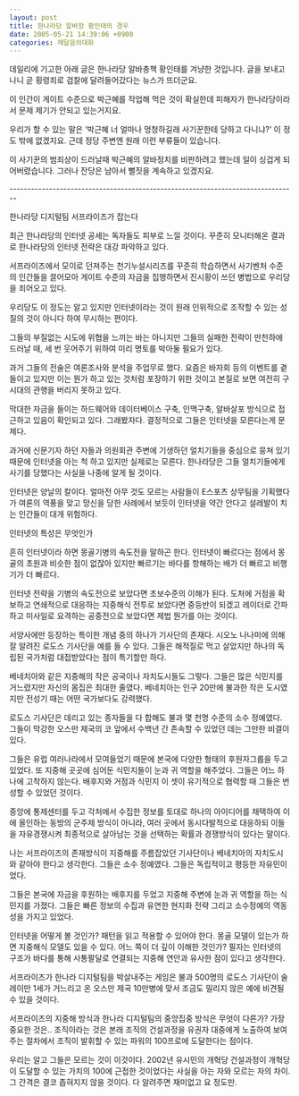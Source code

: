```yaml
---
layout: post
title: 한나라당 알바장 황인태의 경우
date: 2005-05-21 14:39:06 +0900
categories: 깨달음의대화
---
```

데일리에 기고한 아래 글은 한나라당 알바총책 황인태를 겨냥한 것입니다. 글을 보내고나니 곧 횡령죄로 검찰에 달려들어갔다는 뉴스가 뜨더군요.
  

  
이 인간이 게이트 수준으로 박근혜를 작업해 먹은 것이 확실한데 피해자가 한나라당이라서 문제 제기가 안되고 있는거지요.
  

  
우리가 할 수 있는 말은 ‘박근혜 너 얼마나 멍청하길래 사기꾼한테 당하고 다니냐?’ 이 정도 밖에 없겠지요. 근데 정당 주변엔 원래 이런 부류들이 있습니다.
  

  
이 사기꾼의 범죄상이 드러날때 박근혜의 알바정치를 비판하려고 했는데 일이 싱겁게 되어버렸습니다. 그러나 잔당은 남아서 뻘짓을 계속하고 있겠지요.
  

  

  
\---\---\---\---\---\---\---\---\---\---\---\---\---\---\---\---\---\---\---\---\---\---\---\---\---\-----
  

  
한나라당 디지털팀 서프라이즈가 잡는다
  

  
최근 한나라당의 인터넷 공세는 독자들도 피부로 느낄 것이다. 꾸준히 모니터해온 결과로 한나라당의 인터넷 전략은 대강 파악하고 있다.
  

  
서프라이즈에서 모이로 던져주는 천기누설시리즈를 꾸준히 학습하면서 사기벤처 수준의 인간들을 끌어모아 게이트 수준의 자금을 집행하면서 진시황이 쓰던 병법으로 우리당을 죄어오고 있다.
  

  
우리당도 이 정도는 알고 있지만 인터넷이라는 것이 원래 인위적으로 조작할 수 있는 성질의 것이 아니다 하여 무시하는 편이다.
  

  
그들의 부질없는 시도에 위협을 느끼는 바는 아니지만 그들의 실패한 전략이 만천하에 드러날 때, 세 번 웃어주기 위하여 미리 명토를 박아둘 필요가 있다.
  

  
과거 그들의 전술은 여론조사와 분석을 주업무로 했다. 요즘은 바자회 등의 이벤트를 곁들이고 있지만 이는 뭔가 하고 있는 것처럼 포장하기 위한 것이고 본질로 보면 여전히 구 시대의 관행을 버리지 못하고 있다.
  

  
막대한 자금을 들이는 하드웨어와 데이터베이스 구축, 인맥구축, 알바살포 방식으로 접근하고 있음이 확인되고 있다. 그래봤자다. 결정적으로 그들은 인터넷을 모른다는게 문제다.
  

  
과거에 신문기자 하던 자들과 의원회관 주변에 기생하던 얼치기들을 중심으로 뭉쳐 있기 때문에 인터넷을 아는 척 하고 있지만 실제로는 모른다. 한나라당은 그들 얼치기들에게 사기를 당했다는 사실을 나중에 알게 될 것이다.
  

  
인터넷은 양날의 칼이다. 얼마전 아무 것도 모르는 사람들이 E스포츠 상무팀을 기획했다가 여론의 역풍을 맞고 망신을 당한 사례에서 보듯이 인터넷을 약간 안다고 설레발이 치는 인간들이 대개 위험하다.
  

  
인터넷의 특성은 무엇인가
  

  
흔히 인터넷이라 하면 몽골기병의 속도전을 말하곤 한다. 인터넷이 빠르다는 점에서 몽골의 초원과 비슷한 점이 없잖아 있지만 빠르기는 바다를 항해하는 배가 더 빠르고 비행기가 더 빠르다.
  

  
인터넷 전략을 기병의 속도전으로 보았다면 초보수준의 이해가 된다. 도처에 거점을 확보하고 연쇄적으로 대응하는 지중해식 전투로 보았다면 중등반이 되겠고 레이더로 간파하고 미사일로 요격하는 공중전으로 보았다면 제법 뭔가를 아는 것이다.
  

  
서양사에만 등장하는 특이한 개념 중의 하나가 기사단의 존재다. 시오노 나나미에 의해 잘 알려진 로도스 기사단을 예를 들 수 있다. 그들은 해적질로 먹고 살았지만 하나의 독립된 국가처럼 대접받았다는 점이 특기할만 하다.
  

  
베네치아와 같은 지중해의 작은 공국이나 자치도시들도 그렇다. 그들은 많은 식민지를 거느렸지만 자신의 몸집은 최대한 줄였다. 베네치아는 인구 20만에 불과한 작은 도시였지만 전성기 때는 어떤 국가보다도 강력했다.
  

  
로도스 기사단은 데리고 있는 종자들을 다 합해도 불과 몇 천명 수준의 소수 정예였다. 그들이 막강한 오스만 제국의 코 앞에서 수백년 간 존속할 수 있었던 데는 그만한 비결이 있다.
  

  
그들은 유럽 여러나라에서 모여들었기 때문에 본국에 다양한 형태의 후원자그룹을 두고 있었다. 또 지중해 곳곳에 심어둔 식민지들이 눈과 귀 역할을 해주었다. 그들은 어느 하나에 고착하지 않는다. 배후지와 거점과 식민지 이 셋이 유기적으로 협력할 때 그들은 번성할 수 있었던 것이다.
  

  
중앙에 통제센터를 두고 각처에서 수집한 정보를 토대로 하나의 아이디어를 채택하여 이에 올인하는 동방의 군주제 방식이 아니라, 여러 곳에서 동시다발적으로 대응하되 이들을 자유경쟁시켜 최종적으로 살아남는 것을 선택하는 확률과 경쟁방식이 있다는 말이다.
  

  
나는 서프라이즈의 존재방식이 지중해를 주름잡았던 기사단이나 베네치아의 자치도시와 같아야 한다고 생각한다. 그들은 소수 정예였다. 그들은 독립적이고 평등한 자유민이었다.
  

  
그들은 본국에 자금을 후원하는 배후지를 두었고 지중해 주변에 눈과 귀 역할을 하는 식민지를 가졌다. 그들은 빠른 정보의 수집과 유연한 현지화 전략 그리고 소수정예의 역동성을 가지고 있었다.
  

  
인터넷을 어떻게 볼 것인가? 패턴을 읽고 적용할 수 있어야 한다. 몽골 모델이 있는가 하면 지중해식 모델도 있을 수 있다. 어느 쪽이 더 깊이 이해한 것인가? 필자는 인터넷의 구조가 바다를 통해 사통팔달로 연결되는 지중해 연안과 유사한 점이 있다고 생각한다.
  

  
서프라이즈가 한나라 디지털팀을 박살내주는 게임은 불과 500명의 로도스 기사단이 술레이만 1세가 거느리고 온 오스만 제국 10만병에 맞서 조금도 밀리지 않은 예에 비견될 수 있을 것이다.
  

  
서프라이즈의 지중해 방식과 한나라 디지털팀의 중앙집중 방식은 무엇이 다른가? 가장 중요한 것은.. 조직이라는 것은 본래 조직의 건설과정을 유권자 대중에게 노출하여 보여주는 절차에서 조직이 발휘할 수 있는 파워의 100프로에 도달한다는 점이다.
  

  
우리는 알고 그들은 모르는 것이 이것이다. 2002년 유시민의 개혁당 건설과정이 개혁당이 도달할 수 있는 가치의 100에 근접한 것이었다는 사실을 아는 자와 모르는 자의 차이. 그 간격은 결코 좁혀지지 않을 것이다. 다 알려주면 재미없고 요 정도만.